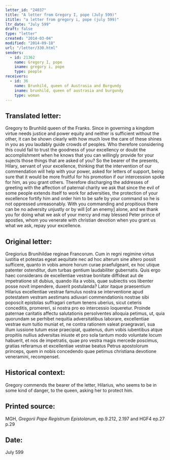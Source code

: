 ```yaml
---
letter_id: "24037"
title: "A letter from Gregory I, pope (July 599)"
ititle: "a letter from gregory i, pope (july 599)"
ltr_date: "July 599"
draft: false
type: "letter"
created: "2014-03-04"
modified: "2014-09-18"
url: "/letter/330.html"
senders:
  - id: 21362
    name: Gregory I, pope
    iname: gregory i, pope
    type: people
receivers:
  - id: 36
    name: Brunhild, queen of Austrasia and Burgundy
    iname: brunhild, queen of austrasia and burgundy
    type: woman
---
```

<h2> Translated letter:</h2>Gregory to Brunhild queen of the Franks.
Since in governing a kingdom virtue needs justice and power equity and neither is sufficient without the other, it can be shown clearly with how much love the care of these shines in you as you laudably guide crowds of peoples.  Who therefore considering this could fail to trust the goodness of your excellency or doubt the accomplishment when he knows that you can willingly provide for your sujects those things that are asked of you?  So the bearer of the presents, Hilary, servant of your excellence, thinking that the intervention of our commendation will help with your power, asked for letters of support, being sure that it would be more fruitful for his promotion if our intercession spoke for him, as you grant others.  Therefore discharging the addresses of greeting with the affection of paternal charity we ask that since the evil of some people extends itself to work for adversities, the protection of your excellence fortify him and order him to be safe by your command so he is not oppressed unreasonably.  With you commanding and propitious there can be no adversity unjustly or by will [of an enemy] alone, and we thank you for doing what we ask of your mercy and may blessed Peter prince of apostles, whom you venerate with christian devotion when you grant us what we ask, repay your excellence.
<h2 class="mt-4"> Original letter:</h2>Gregiorius Brunihildae reginae Francorum.
Cum in regni regimine virtus iustitia et potestas egeat aequitate nec ad hoc alterum sine altero possit sufficere, quanto in vobis amore horum curae praefulgeant, ex hoc utique patenter ostenditur, dum turbas gentium laudabiliter gubernatis. Quis ergo haec considerans de excellentiae vestrae bonitate diffideat aut de impetratione sit dubius, quando illa a vobis, quae subiectis vos libenter posse novit impendere, duxerit postulanda? Lator itaque praesentium Hilarius excellentiae vestrae famulus nostra se interventione apud potestatem vestram aestimans adiuvari commendationis nostrae sibi poposcit epistolas suffragari certum tenens uberius, sicut ceteris conceditis, promereri, si nostra pro eo intercessio loqueretur. Proinde paternae caritatis affectu salutationis persolventes alloquia petimus, ut, quia quorundam se perhibet nequitia adversitatibus laborare, excellentiae vestrae eum tuitio muniat et, ne contra rationem valeat praegravari, sua illum iussione tutum esse praecipiat, quatenus, dum vobis iubentibus atque propitiis nullius adversitas iniuste et pro sola tantum modo voluntate locum habuerit, et nos de impetratis, quae pro vestra magis mercede poscimus, gratias referamus et excellentiae vestrae beatus Petrus apostolorum princeps, quem in nobis concedendo quae petimus christiana devotione veneramini, recompenset.
<h2 class="mt-4"> Historical context:</h2>Gregory commends the bearer of the letter, Hilarius, who seems to be in some kind of danger, to the queen, asking her to protect him.
<h2 class="mt-4"> Printed source:</h2><p>MGH,<em> Gregorii Pape Registrum Epistolarum</em>, ep.9.212, 2.197 and HGF4 ep.27 p.29</p><h2 class="mt-4"> Date:</h2>July 599